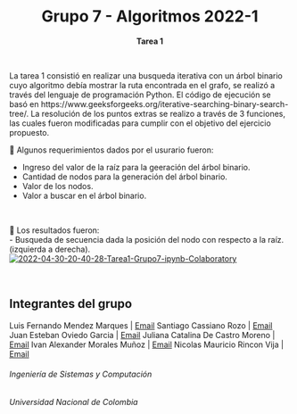 <h1 align="center">Grupo 7 - Algoritmos 2022-1</h1>
<p align="center"><strong>Tarea 1</strong> </p>
<br>

<p>La tarea 1 consistió en realizar una busqueda iterativa con un árbol binario cuyo algoritmo debía mostrar la ruta encontrada en el grafo, se realizó a través del lenguaje de programación Python. El código de ejecución se basó en https://www.geeksforgeeks.org/iterative-searching-binary-search-tree/.
  La resolución de los puntos extras se realizo a través de 3 funciones, las cuales fueron modificadas para cumplir con el objetivo del ejercicio propuesto.
  
  📌 Algunos requerimientos dados por el usurario fueron:
  - Ingreso del valor de la raíz para la geeración del árbol binario.
  - Cantidad de nodos para la generación del árbol binario.
  - Valor de los nodos.
  - Valor a buscar en el árbol binario.

<br>
<p>
🎯 Los resultados fueron:<br>
  - Busqueda de secuencia dada la posición del nodo con respecto a la raíz. (izquierda a derecha).<br>
  <a href="https://imgbb.com/"><img src="https://i.ibb.co/gFBDCwB/2022-04-30-20-40-28-Tarea1-Grupo7-ipynb-Colaboratory.png" alt="2022-04-30-20-40-28-Tarea1-Grupo7-ipynb-Colaboratory" border="0"></a>
</p>

<br>
<h2>Integrantes del grupo</h2>

Luis Fernando Mendez Marques | <a href = "mailto: lumendezm@unal.edu.co" target="_blank">Email</a>
Santiago Cassiano Rozo | <a href = "mailto: scassiano@unal.edu.co" target="_blank">Email</a>
Juan Esteban Oviedo Garcia | <a href = "mailto: joviedog@unal.edu.co" target="_blank">Email</a>
Juliana Catalina De Castro Moreno | <a href = "mailto: jdec@unal.edu.co" target="_blank">Email</a>
Ivan Alexander Morales Muñoz | <a href = "mailto: imorales@unal.edu.co" target="_blank">Email</a>
Nicolas Mauricio Rincon Vija | <a href = "mailto: nrinconv@unal.edu.co" target="_blank">Email</a>

<h6>Ingeniería de Sistemas y Computación</h6>
<h6>Universidad Nacional de Colombia</h6>

